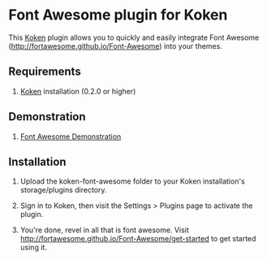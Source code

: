Font Awesome plugin for Koken
=================================

This [Koken](http://koken.me) plugin allows you to quickly and easily integrate Font Awesome (http://fortawesome.github.io/Font-Awesome) into your themes.

Requirements
------------

1. [Koken](http://koken.me) installation (0.2.0 or higher)

Demonstration
------------

1. [Font Awesome Demonstration](http://laurendavissmith.com/pages/font-awesome-plugin-demo/)

Installation
------------

1. Upload the koken-font-awesome folder to your Koken installation's storage/plugins directory.

2. Sign in to Koken, then visit the Settings > Plugins page to activate the plugin.

3. You're done, revel in all that is font awesome. Visit http://fortawesome.github.io/Font-Awesome/get-started to get started using it.